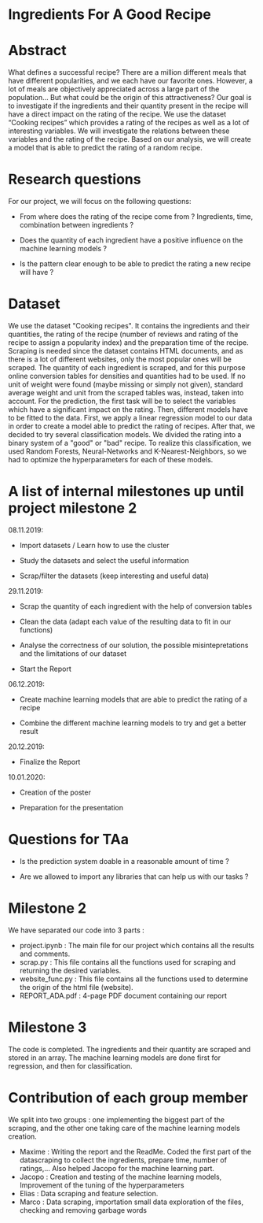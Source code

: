 # Ingredients For A Good Recipe

# Abstract

What defines a successful recipe? There are a million different meals that have different popularities, and we each have our favorite ones. However, a lot of meals are objectively appreciated across a large part of the population… But what could be the origin of this attractiveness? Our goal is to investigate if the ingredients and their quantity present in the recipe will have a direct impact on the rating of the recipe. We use the dataset “Cooking recipes” which provides a rating of the recipes as well as a lot of interesting variables. We will investigate the relations between these variables and the rating of the recipe. Based on our analysis, we will create a model that is able to predict the rating of a random recipe. 



# Research questions

For our project, we will focus on the following questions:

- From where does the rating of the recipe come from ? Ingredients, time, combination between ingredients ?

- Does the quantity of each ingredient have a positive influence on the machine learning models ?

- Is the pattern clear enough to be able to predict the rating a new recipe will have ? 





# Dataset

We use the dataset "Cooking recipes". It contains the ingredients and their quantities, the rating of the recipe (number of reviews and rating of the recipe to assign a popularity index) and the preparation time of the recipe. Scraping is needed since the dataset contains HTML documents, and as there is a lot of different websites, only the most popular ones will be scraped. The quantity of each ingredient is scraped, and for this purpose online conversion tables for densities and quantities had to be used. If no unit of weight were found (maybe missing or simply not given), standard average weight and unit from the scraped tables was, instead, taken into account. For the prediction, the first task will be to select the variables which have a significant impact on the rating. Then, different models have to be fitted to the data. First, we apply a linear regression model to our data in order to create a model able to predict the rating of recipes. After that, we decided to try several classification models. We divided the rating into a binary system of a "good" or "bad" recipe. To realize this classification, we used Random Forests, Neural-Networks and K-Nearest-Neighbors, so we had to optimize the hyperparameters for each of these models. 




# A list of internal milestones up until project milestone 2

08.11.2019: 

- Import datasets / Learn how to use the cluster

- Study the datasets and select the useful information

- Scrap/filter the datasets (keep interesting and useful data)

29.11.2019:

- Scrap the quantity of each ingredient with the help of conversion tables

- Clean the data (adapt each value of the resulting data to fit in our functions)

- Analyse the correctness of our solution, the possible misintepretations and the limitations of our dataset

- Start the Report

06.12.2019: 

- Create machine learning models that are able to predict the rating of a recipe

- Combine the different machine learning models to try and get a better result

20.12.2019:

- Finalize the Report

10.01.2020:

- Creation of the poster

- Preparation for the presentation


# Questions for TAa

- Is the prediction system doable in a reasonable amount of time ? 

- Are we allowed to import any libraries that can help us with our tasks ?

# Milestone 2
We have separated our code into 3 parts :
- project.ipynb : The main file for our project which contains all the results and comments.
- scrap.py : This file contains all the functions used for scraping and returning the desired variables.
- website_func.py : This file contains all the functions used to determine the origin of the html file (website).
- REPORT_ADA.pdf : 4-page PDF document containing our report


# Milestone 3

The code is completed. The ingredients and their quantity are scraped and stored in an array.
The machine learning models are done first for regression, and then for classification.

# Contribution of each group member
We split into two groups : one implementing the biggest part of the scraping, and the other one taking care of the machine learning models creation. 
- Maxime : Writing the report and the ReadMe. Coded the first part of the datascraping to collect the ingredients, prepare time, number of ratings,... Also helped Jacopo for the machine learning part.
- Jacopo : Creation and testing of the machine learning models, Improvement of the tuning of the hyperparameters
- Elias : Data scraping and feature selection.
- Marco : Data scraping, importation  small data exploration of the files, checking and removing garbage words

